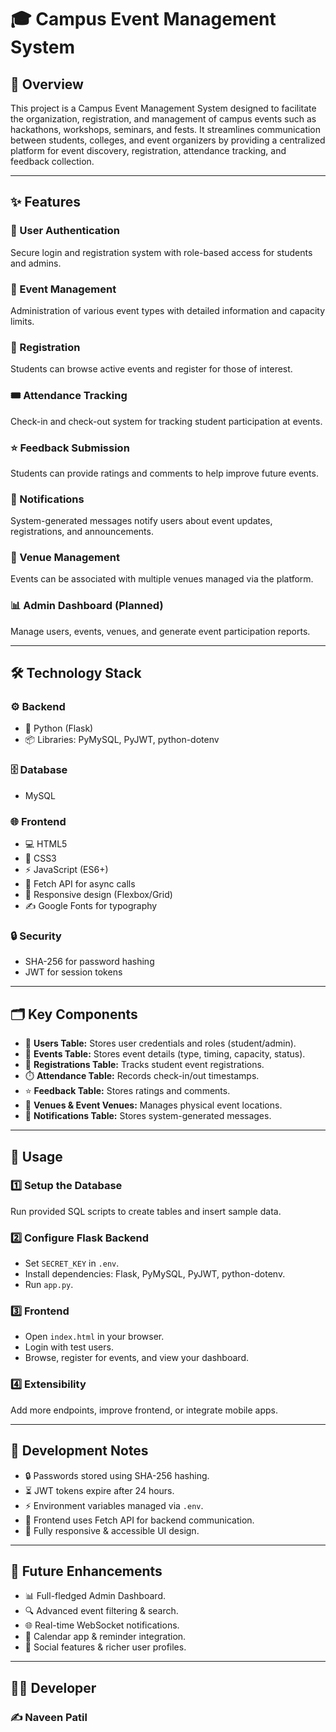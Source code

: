 # 🎓 Campus Event Management System

## 📌 Overview

This project is a Campus Event Management System designed to facilitate the organization, registration, and management of campus events such as hackathons, workshops, seminars, and fests. It streamlines communication between students, colleges, and event organizers by providing a centralized platform for event discovery, registration, attendance tracking, and feedback collection.

---

## ✨ Features

### 🔐 User Authentication

Secure login and registration system with role-based access for students and admins.

### 📅 Event Management

Administration of various event types with detailed information and capacity limits.

### 📝 Registration

Students can browse active events and register for those of interest.

### 🎟️ Attendance Tracking

Check-in and check-out system for tracking student participation at events.

### ⭐ Feedback Submission

Students can provide ratings and comments to help improve future events.

### 🔔 Notifications

System-generated messages notify users about event updates, registrations, and announcements.

### 🏫 Venue Management

Events can be associated with multiple venues managed via the platform.

### 📊 Admin Dashboard (Planned)

Manage users, events, venues, and generate event participation reports.

---

## 🛠️ Technology Stack

### ⚙️ Backend

- 🐍 Python (Flask)  
- 📦 Libraries: PyMySQL, PyJWT, python-dotenv

### 🗄️ Database

- MySQL

### 🌐 Frontend

- 💻 HTML5  
- 🎨 CSS3  
- ⚡ JavaScript (ES6+)  
- 📡 Fetch API for async calls  
- 📱 Responsive design (Flexbox/Grid)  
- ✍️ Google Fonts for typography

### 🔒 Security

- SHA-256 for password hashing  
- JWT for session tokens

---

## 🗂️ Key Components

- 👤 **Users Table:** Stores user credentials and roles (student/admin).  
- 🎉 **Events Table:** Stores event details (type, timing, capacity, status).  
- 📝 **Registrations Table:** Tracks student event registrations.  
- ⏱️ **Attendance Table:** Records check-in/out timestamps.  
- ⭐ **Feedback Table:** Stores ratings and comments.  
- 🏢 **Venues & Event Venues:** Manages physical event locations.  
- 📢 **Notifications Table:** Stores system-generated messages.

---

## 🚀 Usage

### 1️⃣ Setup the Database

Run provided SQL scripts to create tables and insert sample data.

### 2️⃣ Configure Flask Backend

- Set `SECRET_KEY` in `.env`.  
- Install dependencies: Flask, PyMySQL, PyJWT, python-dotenv.  
- Run `app.py`.

### 3️⃣ Frontend

- Open `index.html` in your browser.  
- Login with test users.  
- Browse, register for events, and view your dashboard.

### 4️⃣ Extensibility

Add more endpoints, improve frontend, or integrate mobile apps.

---

## 📝 Development Notes

- 🔒 Passwords stored using SHA-256 hashing.  
- ⏳ JWT tokens expire after 24 hours.  
- ⚡ Environment variables managed via `.env`.  
- 📡 Frontend uses Fetch API for backend communication.  
- 📱 Fully responsive & accessible UI design.

---

## 🔮 Future Enhancements

- 📊 Full-fledged Admin Dashboard.  
- 🔍 Advanced event filtering & search.  
- 🌐 Real-time WebSocket notifications.  
- 📅 Calendar app & reminder integration.  
- 👫 Social features & richer user profiles.

---

## 👨‍💻 Developer

### ✍️ Naveen Patil
